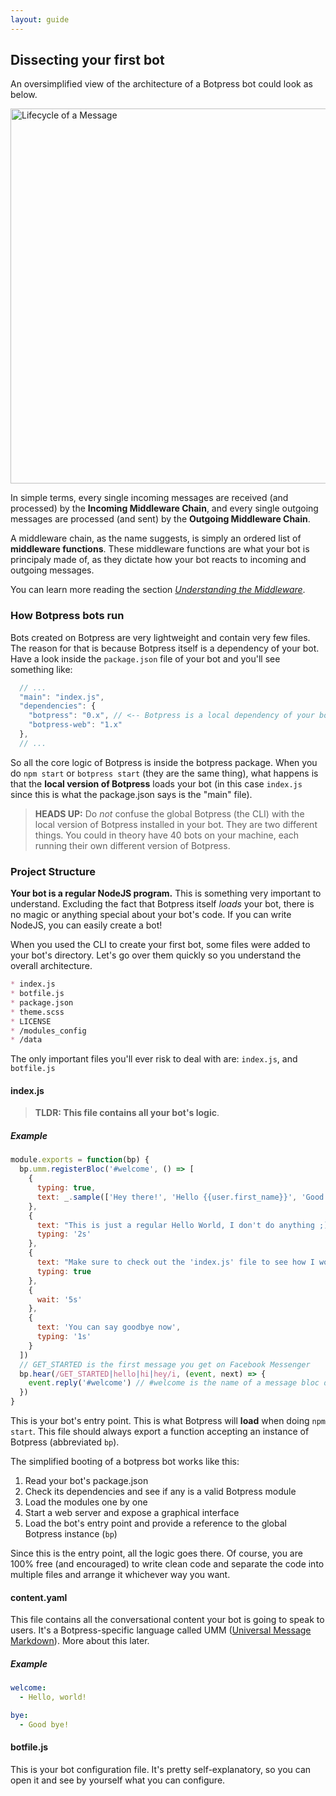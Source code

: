 ```yaml
---
layout: guide
---
```


## Dissecting your first bot <a class="toc" id="toc-dissecting-your-first-bot" href="#toc-dissecting-your-first-bot"></a>

An oversimplified view of the architecture of a Botpress bot could look as below.


<!-- TODO: Change things url for the picture -->
<img alt="Lifecycle of a Message" width="600" src="https://raw.githubusercontent.com/botpress/botpress/master/assets/message-lifecycle.png">

In simple terms, every single incoming messages are received (and processed) by the **Incoming Middleware Chain**, and every single outgoing messages are processed (and sent) by the **Outgoing Middleware Chain**.

A middleware chain, as the name suggests, is simply an ordered list of **middleware functions**. These middleware functions are what your bot is principaly made of, as they dictate how your bot reacts to incoming and outgoing messages.

You can learn more reading the section _[Understanding the Middleware](../advanced/middleware/)_.

### How Botpress bots run <a class="toc" id="toc-how-botpress-bots-run" href="#toc-how-botpress-bots-run"></a>


Bots created on Botpress are very lightweight and contain very few files. The reason for that is because Botpress itself is a dependency of your bot. Have a look inside the `package.json` file of your bot and you'll see something like:

```js
  // ...
  "main": "index.js",
  "dependencies": {
    "botpress": "0.x", // <-- Botpress is a local dependency of your bot
    "botpress-web": "1.x"
  },
  // ...
```

So all the core logic of Botpress is inside the botpress package. When you do `npm start` or `botpress start` (they are the same thing), what happens is that the **local version of Botpress** loads your bot (in this case `index.js` since this is what the package.json says is the "main" file).

> **HEADS UP:** Do *not* confuse the global Botpress (the CLI) with the local version of Botpress installed in your bot. They are two different things. You could in theory have 40 bots on your machine, each running their own different version of Botpress.

### Project Structure <a class="toc" id="toc-project-structure" href="#toc-project-structure"></a>


**Your bot is a regular NodeJS program.** This is something very important to understand. Excluding the fact that Botpress itself *loads* your bot, there is no magic or anything special about your bot's code. If you can write NodeJS, you can easily create a bot!

When you used the CLI to create your first bot, some files were added to your bot's directory. Let's go over them quickly so you understand the overall architecture.

```markdown
* index.js
* botfile.js
* package.json
* theme.scss
* LICENSE
* /modules_config
* /data
```

The only important files you'll ever risk to deal with are: `index.js`, and `botfile.js`

#### index.js <a class="toc" id="toc-index-js" href="#toc-index-js"></a>

> **TLDR: This file contains all your bot's logic**.

##### Example <a class="toc" id="toc-example" href="#toc-example"></a>


```js
module.exports = function(bp) {
  bp.umm.registerBloc('#welcome', () => [
    {
      typing: true,
      text: _.sample(['Hey there!', 'Hello {{user.first_name}}', 'Good day :)'])
    },
    {
      text: "This is just a regular Hello World, I don't do anything ;)",
      typing: '2s'
    },
    {
      text: "Make sure to check out the 'index.js' file to see how I work",
      typing: true
    },
    {
      wait: '5s'
    },
    {
      text: 'You can say goodbye now',
      typing: '1s'
    }
  ])
  // GET_STARTED is the first message you get on Facebook Messenger
  bp.hear(/GET_STARTED|hello|hi|hey/i, (event, next) => {
    event.reply('#welcome') // #welcome is the name of a message bloc defined above
  })
}
```

This is your bot's entry point. This is what Botpress will **load** when doing `npm start`. This file should always export a function accepting an instance of Botpress (abbreviated `bp`).

The simplified booting of a botpress bot works like this:

1. Read your bot's package.json
2. Check its dependencies and see if any is a valid Botpress module
3. Load the modules one by one
4. Start a web server and expose a graphical interface
5. Load the bot's entry point and provide a reference to the global Botpress instance (`bp`)

Since this is the entry point, all the logic goes there. Of course, you are 100% free (and encouraged) to write clean code and separate the code into multiple files and arrange it whichever way you want.

#### content.yaml <a class="toc" id="toc-content-yaml" href="#toc-content-yaml"></a>


This file contains all the conversational content your bot is going to speak to users. It's a Botpress-specific language called UMM ([Universal Message Markdown](./umm)). More about this later.

##### Example  <a class="toc" id="toc-example" href="#toc-example"></a>

```yaml
welcome:
  - Hello, world!

bye:
  - Good bye!
```

#### botfile.js <a class="toc" id="toc-botfile-js" href="#toc-botfile-js"></a>


This is your bot configuration file. It's pretty self-explanatory, so you can open it and see by yourself what you can configure.
